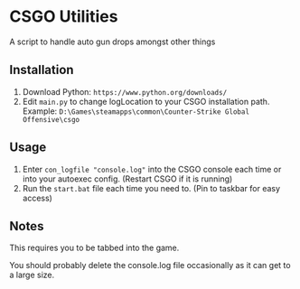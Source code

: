 # CSGO Utilities
A script to handle auto gun drops amongst other things

## Installation
1. Download Python: `https://www.python.org/downloads/` 
2. Edit `main.py` to change logLocation to your CSGO installation path. 
Example: `D:\Games\steamapps\common\Counter-Strike Global Offensive\csgo`

## Usage
1. Enter `con_logfile "console.log"` into the CSGO console each time or into your autoexec config. (Restart CSGO if it is running)
2. Run the `start.bat` file each time you need to. (Pin to taskbar for easy access)

## Notes
This requires you to be tabbed into the game.

You should probably delete the console.log file occasionally as it can get to a large size.